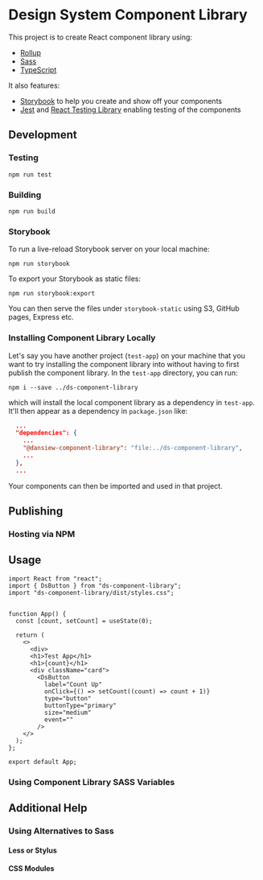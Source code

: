 # Design System Component Library

This project is to create React component library using:

- [Rollup](https://github.com/rollup/rollup)
- [Sass](https://sass-lang.com/)
- [TypeScript](https://www.typescriptlang.org/)

It also features:

- [Storybook](https://storybook.js.org/) to help you create and show off your components
- [Jest](https://jestjs.io/) and [React Testing Library](https://github.com/testing-library/react-testing-library) enabling testing of the components

## Development

### Testing

```
npm run test
```

### Building

```
npm run build
```

### Storybook

To run a live-reload Storybook server on your local machine:

```
npm run storybook
```

To export your Storybook as static files:

```
npm run storybook:export
```

You can then serve the files under `storybook-static` using S3, GitHub pages, Express etc.

### Installing Component Library Locally

Let's say you have another project (`test-app`) on your machine that you want to try installing the component library into without having to first publish the component library. In the `test-app` directory, you can run:

```
npm i --save ../ds-component-library
```

which will install the local component library as a dependency in `test-app`. It'll then appear as a dependency in `package.json` like:

```JSON
  ...
  "dependencies": {
    ...
    "@dansiew-component-library": "file:../ds-component-library",
    ...
  },
  ...
```

Your components can then be imported and used in that project.

## Publishing

### Hosting via NPM

## Usage

```TSX
import React from "react";
import { DsButton } from "ds-component-library";
import "ds-component-library/dist/styles.css";


function App() {
  const [count, setCount] = useState(0);

  return (
    <>
      <div>
      <h1>Test App</h1>
      <h1>{count}</h1>
      <div className="card">
        <DsButton
          label="Count Up"
          onClick={() => setCount((count) => count + 1)}
          type="button"
          buttonType="primary"
          size="medium"
          event=""
        />
    </>
  );
};

export default App;
```

### Using Component Library SASS Variables

## Additional Help

### Using Alternatives to Sass

#### Less or Stylus

#### CSS Modules

```

```

```
